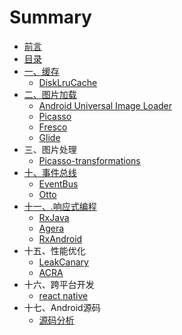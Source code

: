 # Summary

* [前言](qian_yan.md)
* [目录](README.md)
* [一、缓存](yi_3001_huan_cun.md)
   * [DiskLruCache](disklrucache.md)
* [二、图片加载](tu_pian_jia_zai.md)
   * [Android Universal Image Loader](android_universal_image_loader.md)
   * [Picasso](picasso.md)
   * [Fresco](fresco.md)
   * [Glide](glide.md)
* 三、图片处理
   * [Picasso-transformations](picasso-transformations.md)
* [十、事件总线](shi_jian_zong_xian.md)
   * [EventBus](eventbus.md)
   * [Otto](otto.md)
* [十一、.响应式编程](xiang_ying_shi_bian_cheng.md)
   * [RxJava](rxjava.md)
   * [Agera](agera.md)
   * [RxAndroid](rxandroid.md)
* 十五、性能优化
   * [LeakCanary](leakcanary.md)
   * [ACRA](acra.md)
* 十六、跨平台开发
   * [react native](react_native.md)
* 十七、Android源码
   * [源码分析](yuan_ma_fen_xi.md)

